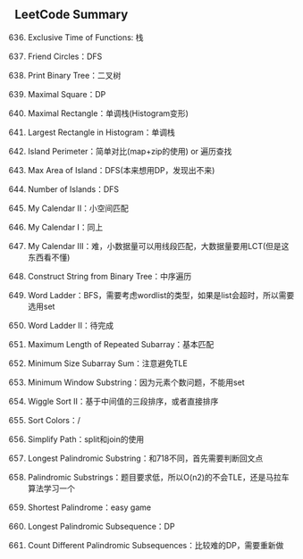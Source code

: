 ## LeetCode Summary

636. Exclusive Time of Functions: 栈

547. Friend Circles：DFS

655. Print Binary Tree：二叉树

221. Maximal Square：DP

85. Maximal Rectangle：单调栈(Histogram变形)

84. Largest Rectangle in Histogram：单调栈

463. Island Perimeter：简单对比(map+zip的使用) or 遍历查找

695. Max Area of Island：DFS(本来想用DP，发现出不来)

200. Number of Islands：DFS

731. My Calendar II：小空间匹配

729. My Calendar I：同上

732. My Calendar III：难，小数据量可以用线段匹配，大数据量要用LCT(但是这东西看不懂)

606. Construct String from Binary Tree：中序遍历

127. Word Ladder：BFS，需要考虑wordlist的类型，如果是list会超时，所以需要选用set

126. Word Ladder II：待完成

718. Maximum Length of Repeated Subarray：基本匹配

209. Minimum Size Subarray Sum：注意避免TLE

76. Minimum Window Substring：因为元素个数问题，不能用set

324. Wiggle Sort II：基于中间值的三段排序，或者直接排序

75. Sort Colors：/

71. Simplify Path：split和join的使用

5. Longest Palindromic Substring：和718不同，首先需要判断回文点

647. Palindromic Substrings：题目要求低，所以O(n2)的不会TLE，还是马拉车算法学习一个

214. Shortest Palindrome：easy game

516. Longest Palindromic Subsequence：DP

730. Count Different Palindromic Subsequences：比较难的DP，需要重新做










